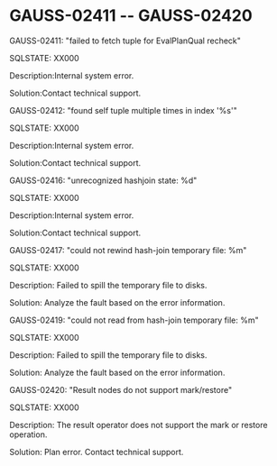 # GAUSS-02411 -- GAUSS-02420<a name="EN-US_TOPIC_0302073635"></a>

GAUSS-02411: "failed to fetch tuple for EvalPlanQual recheck"

SQLSTATE: XX000

Description:Internal system error.

Solution:Contact technical support.

GAUSS-02412: "found self tuple multiple times in index '%s'"

SQLSTATE: XX000

Description:Internal system error.

Solution:Contact technical support.

GAUSS-02416: "unrecognized hashjoin state: %d"

SQLSTATE: XX000

Description:Internal system error.

Solution:Contact technical support.

GAUSS-02417: "could not rewind hash-join temporary file: %m"

SQLSTATE: XX000

Description: Failed to spill the temporary file to disks.

Solution: Analyze the fault based on the error information.

GAUSS-02419: "could not read from hash-join temporary file: %m"

SQLSTATE: XX000

Description: Failed to spill the temporary file to disks.

Solution: Analyze the fault based on the error information.

GAUSS-02420: "Result nodes do not support mark/restore"

SQLSTATE: XX000

Description: The result operator does not support the mark or restore operation.

Solution: Plan error. Contact technical support.

